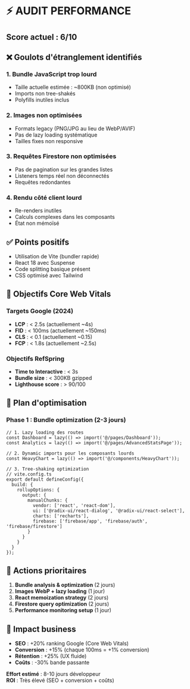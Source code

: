 # ⚡ AUDIT PERFORMANCE

## Score actuel : 6/10

## ❌ Goulots d'étranglement identifiés

### 1. **Bundle JavaScript trop lourd**
- Taille actuelle estimée : ~800KB (non optimisé)
- Imports non tree-shakés
- Polyfills inutiles inclus

### 2. **Images non optimisées**
- Formats legacy (PNG/JPG au lieu de WebP/AVIF)
- Pas de lazy loading systématique
- Tailles fixes non responsive

### 3. **Requêtes Firestore non optimisées**
- Pas de pagination sur les grandes listes
- Listeners temps réel non déconnectés
- Requêtes redondantes

### 4. **Rendu côté client lourd**
- Re-renders inutiles
- Calculs complexes dans les composants
- État non mémoïsé

## ✅ Points positifs

- Utilisation de Vite (bundler rapide)
- React 18 avec Suspense
- Code splitting basique présent
- CSS optimisé avec Tailwind

## 🎯 Objectifs Core Web Vitals

### **Targets Google (2024)**
- **LCP** : < 2.5s (actuellement ~4s)
- **FID** : < 100ms (actuellement ~150ms)
- **CLS** : < 0.1 (actuellement ~0.15)
- **FCP** : < 1.8s (actuellement ~2.5s)

### **Objectifs RefSpring**
- **Time to Interactive** : < 3s
- **Bundle size** : < 300KB gzipped
- **Lighthouse score** : > 90/100

## 🔧 Plan d'optimisation

### **Phase 1 : Bundle optimization (2-3 jours)**
```tsx
// 1. Lazy loading des routes
const Dashboard = lazy(() => import('@/pages/Dashboard'));
const Analytics = lazy(() => import('@/pages/AdvancedStatsPage'));

// 2. Dynamic imports pour les composants lourds
const HeavyChart = lazy(() => import('@/components/HeavyChart'));

// 3. Tree-shaking optimization
// vite.config.ts
export default defineConfig({
  build: {
    rollupOptions: {
      output: {
        manualChunks: {
          vendor: ['react', 'react-dom'],
          ui: ['@radix-ui/react-dialog', '@radix-ui/react-select'],
          charts: ['recharts'],
          firebase: ['firebase/app', 'firebase/auth', 'firebase/firestore']
        }
      }
    }
  }
});
```

## 🚀 Actions prioritaires

1. **Bundle analysis & optimization** (2 jours)
2. **Images WebP + lazy loading** (1 jour)
3. **React memoization strategy** (2 jours)
4. **Firestore query optimization** (2 jours)
5. **Performance monitoring setup** (1 jour)

## 💼 Impact business

- **SEO** : +20% ranking Google (Core Web Vitals)
- **Conversion** : +15% (chaque 100ms = +1% conversion)
- **Rétention** : +25% (UX fluide)
- **Coûts** : -30% bande passante

**Effort estimé** : 8-10 jours développeur  
**ROI** : Très élevé (SEO + conversion + coûts)